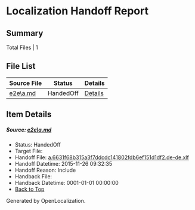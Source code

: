 # <a name='report-top'></a> Localization Handoff Report

## Summary
 Total Files | 1

## File List
 Source File | Status | Details 
 ----------- | ------ | ------- 
 [e2e\a.md](https://github.com/OpenLocalizationTest/oltest/blob/3bed65f2a5dec8db35ae7224926988a3c5e38e8b/e2e/a.md) | HandedOff | [Details](#1c4b0e3f2d5a6327cce38ce097736ca7c71ec4981)

## Item Details
##### <a name='1c4b0e3f2d5a6327cce38ce097736ca7c71ec4981'></a> Source: [e2e\a.md](https://github.com/OpenLocalizationTest/oltest/blob/3bed65f2a5dec8db35ae7224926988a3c5e38e8b/e2e/a.md)
* Status: HandedOff
* Target File: 
* Handoff File: [a.6631f68b315a3f7ddcdc141802fdb6ef151d1df2.de-de.xlf](https://github.com/OpenLocalizationTestOrg/olhandoff/blob/a65ff31f30fbcff874154717e152531027fa3aa1/ol-handoff/OpenLocalizationTestOrg/oltest.de-de/yanz/a.6631f68b315a3f7ddcdc141802fdb6ef151d1df2.de-de.xlf)
* Handoff Datetime: 2015-11-26 09:32:35
* Handoff Reason: Include
* Handback File: 
* Handback Datetime: 0001-01-01 00:00:00
* [Back to Top](#report-top)


Generated by OpenLocalization.
